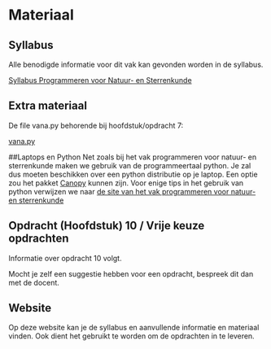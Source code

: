 # Materiaal

## Syllabus
Alle benodigde informatie voor dit vak kan gevonden
worden in de syllabus.

[Syllabus Programmeren voor Natuur- en Sterrenkunde](prog2_20190402_1.pdf)


## Extra materiaal
De file vana.py behorende bij hoofdstuk/opdracht 7:

[vana.py](vana.py)

##Laptops en Python
Net zoals bij het vak programmeren voor natuur- en sterrenkunde maken we gebruik van de programmeertaal python.
Je zal dus moeten beschikken over een python distributie op je laptop. Een optie zou het pakket  [Canopy](https://store.enthought.com/downloads/) kunnen zijn.
Voor enige tips in het gebruik van python verwijzen we naar
[de site van het vak programmeren voor natuur- en sterrenkunde](https://progns.mprog.nl/)

## Opdracht (Hoofdstuk) 10 / Vrije keuze opdrachten
Informatie over opdracht 10 volgt.
<!---
[Laser-Doppler Anemometrie/Fitten van Data](lda_opdracht10.pdf)
In deze opdracht zal je gegevens verzameld
met het Laser-Doppler Anemometrie practicum experiment analyseren.

Meetgegevens behorden bij deze opdracht kan [hier](meetgegevens_lda.zip) vinden.

Wat betreft moeilijkheidsgraad ligt deze opdracht tussen 'Van Allen Gordels' en 'Quantum'.

Achtergrond informatie m.b.t. drie vrije keuze opdrachten (hoofdstuk/opdracht 10) kun 
je vinden in de bibliotheek en je mag je ook laten inspireren door de volgende 
verslagen (in volgorde van moeilijkheid):

[Maxwell](numnat_maxwell.pdf)
(Let op bij bovenstaande opdracht. Het simpelweg implementeren van wat er in
het paper staat is niet voldoende voor een goede waardering. Breid deze 
opdracht bijvoorbeeld uit met een extra dimensie of voeg iets toe naar eigen
inzicht.)

[Van Allen Gordels](numnat_vanallen.pdf)

De quantum opdracht kan gevonden in dit [document](Quantum_Tunneling.pdf).
Voor de volledigheid de [oude versie](numnat_quantum.pdf) uit voorgaande jaren.
--->
Mocht je zelf een suggestie hebben voor een opdracht, bespreek dit dan met de docent.


## Website
Op deze website kan je de syllabus en aanvullende informatie en materiaal vinden. Ook dient het gebruikt te worden om de opdrachten in te leveren. 

